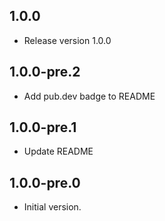 ## 1.0.0

- Release version 1.0.0

## 1.0.0-pre.2

- Add pub.dev badge to README

## 1.0.0-pre.1

- Update README

## 1.0.0-pre.0

- Initial version.
